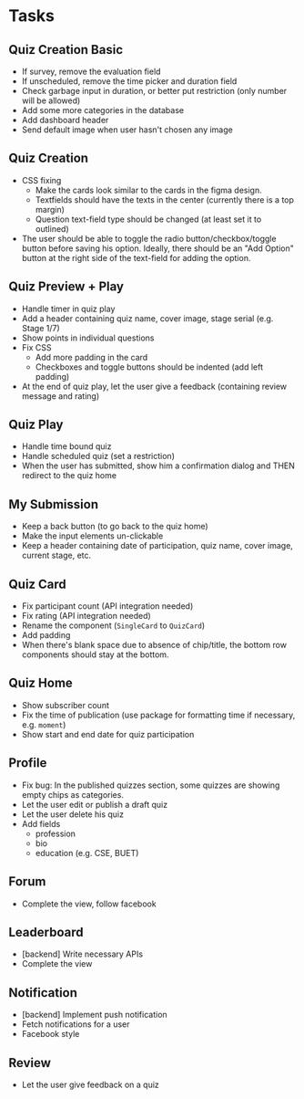 # Tasks

## Quiz Creation Basic

- If survey, remove the evaluation field
- If unscheduled, remove the time picker and duration field
- Check garbage input in duration, or better put restriction (only number will be allowed)
- Add some more categories in the database
- Add dashboard header
- Send default image when user hasn't chosen any image

## Quiz Creation

- CSS fixing
  - Make the cards look similar to the cards in the figma design.
  - Textfields should have the texts in the center (currently there is a top margin)
  - Question text-field type should be changed (at least set it to outlined)
- The user should be able to toggle the radio button/checkbox/toggle button before saving his option. Ideally, there should be an "Add Option" button at the right side of the text-field for adding the option.

## Quiz Preview + Play

- Handle timer in quiz play
- Add a header containing quiz name, cover image, stage serial (e.g. Stage 1/7)
- Show points in individual questions
- Fix CSS
  - Add more padding in the card
  - Checkboxes and toggle buttons should be indented (add left padding)
- At the end of quiz play, let the user give a feedback (containing review message and rating)

## Quiz Play

- Handle time bound quiz
- Handle scheduled quiz (set a restriction)
- When the user has submitted, show him a confirmation dialog and THEN redirect to the quiz home

## My Submission

- Keep a back button (to go back to the quiz home)
- Make the input elements un-clickable
- Keep a header containing date of participation, quiz name, cover image, current stage, etc.

## Quiz Card

- Fix participant count (API integration needed)
- Fix rating (API integration needed)
- Rename the component (`SingleCard` to `QuizCard`)
- Add padding
- When there's blank space due to absence of chip/title, the bottom row components should stay at the bottom.

## Quiz Home

- Show subscriber count
- Fix the time of publication (use package for formatting time if necessary, e.g. `moment`)
- Show start and end date for quiz participation

## Profile

- Fix bug: In the published quizzes section, some quizzes are showing empty chips as categories.
- Let the user edit or publish a draft quiz
- Let the user delete his quiz
- Add fields
  - profession
  - bio
  - education (e.g. CSE, BUET)

## Forum

- Complete the view, follow facebook

## Leaderboard

- [backend] Write necessary APIs
- Complete the view

## Notification

- [backend] Implement push notification
- Fetch notifications for a user
- Facebook style

## Review

- Let the user give feedback on a quiz
